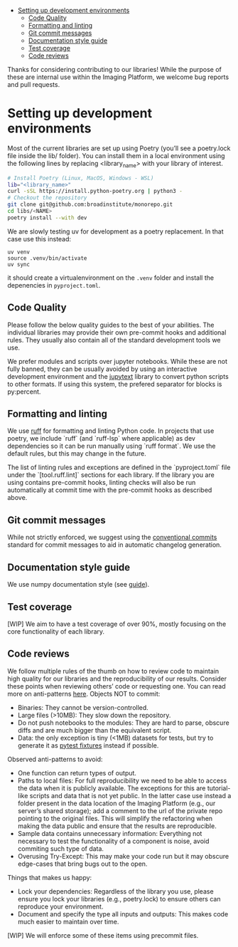 - [Setting up development environments](#Setting%20up%20development%20environments)
  - [Code Quality](#Code%20Quality)
  - [Formatting and linting](#Formatting%20and%20linting)
  - [Git commit messages](#Git%20commit%20messages)
  - [Documentation style guide](#Documentation%20style%20guide)
  - [Test coverage](#Test%20coverage)
  - [Code reviews](#Code%20reviews)

Thanks for considering contributing to our libraries! While the purpose of these are internal use within the Imaging Platform, we welcome bug reports and pull requests.


<a id="Setting%20up%20development%20environments"></a>

# Setting up development environments

Most of the current libraries are set up using Poetry (you&rsquo;ll see a poetry.lock file inside the lib/<NAME> folder). You can install them in a local environment using the following lines by replacing <library<sub>name</sub>> with your library of interest.

```bash
# Install Poetry (Linux, MacOS, Windows - WSL)
lib="<library_name>"
curl -sSL https://install.python-poetry.org | python3 -
# Checkout the repository
git clone git@github.com:broadinstitute/monorepo.git
cd libs/<NAME>
poetry install --with dev
```

We are slowly testing uv for development as a poetry replacement. In that case use this instead:
```
uv venv
source .venv/bin/activate
uv sync
```
it should create a virtualenvironment on the `.venv` folder and install the depenencies in `pyproject.toml`.

<a id="Code%20Quality"></a>

## Code Quality

Please follow the below quality guides to the best of your abilities. The individual libraries may provide their own pre-commit hooks and additional rules. They usually also contain all of the standard development tools we use.

We prefer modules and scripts over jupyter notebooks. While these are not fully banned, they can be usually avoided by using an interactive development environment and the [jupytext](https://jupytext.readthedocs.io/en/latest/) library to convert python scripts to other formats. If using this system, the prefered separator for blocks is py:percent.


<a id="Formatting%20and%20linting"></a>

## Formatting and linting

We use [ruff](https://docs.astral.sh/ruff/) for formatting and linting Python code. In projects that use poetry, we include \`ruff\` (and \`ruff-lsp\` where applicable) as dev dependencies so it can be run manually using \`ruff format\`. We use the default rules, but this may change in the future.

The list of linting rules and exceptions are defined in the \`pyproject.toml\` file under the \`[tool.ruff.lint]\` sections for each library. If the library you are using contains pre-commit hooks, linting checks will also be run automatically at commit time with the pre-commit hooks as described above.


<a id="Git%20commit%20messages"></a>

## Git commit messages

While not strictly enforced, we suggest using the [conventional commits](https://www.conventionalcommits.org/en/v1.0.0/) standard for commit messages to aid in automatic changelog generation.


<a id="Documentation%20style%20guide"></a>

## Documentation style guide

We use numpy documentation style (see [guide](https://numpydoc.readthedocs.io/en/latest/format.html)).


<a id="Test%20coverage"></a>

## Test coverage

[WIP] We aim to have a test coverage of over 90%, mostly focusing on the core functionality of each library.


<a id="Code%20reviews"></a>

## Code reviews

We follow multiple rules of the thumb on how to review code to maintain high quality for our libraries and the reproducibility of our results. Consider these points when reviewing others&rsquo; code or requesting one. You can read more on anti-patterns [here](https://github.com/quantifiedcode/python-anti-patterns/blob/master/docs/The-Little-Book-Of-Python-Anti-Patterns.pdf). Objects NOT to commit:

-   Binaries: They cannot be version-controlled.
-   Large files (>10MB): They slow down the repository.
-   Do not push notebooks to the modules: They are hard to parse, obscure diffs and are much bigger than the equivalent script.
-   Data: the only exception is tiny (<1MB) datasets for tests, but try to generate it as [pytest fixtures](https://docs.pytest.org/en/6.2.x/fixture.html) instead if possible.

Observed anti-patterns to avoid:

-   One function can return types of output.
-   Paths to local files: For full reproducibility we need to be able to access the data when it is publicly available. The exceptions for this are tutorial-like scripts and data that is not yet public. In the latter case use instead a folder present in the data location of the Imaging Platform (e.g., our server&rsquo;s shared storage); add a comment to the url of the private repo pointing to the original files. This will simplify the refactoring when making the data public and ensure that the results are reproducible.
-   Sample data contains unnecessary information: Everything not necessary to test the functionality of a component is noise, avoid commiting such type of data.
-   Overusing Try-Except: This may make your code run but it may obscure edge-cases that bring bugs out to the open.

Things that makes us happy:

-   Lock your dependencies: Regardless of the library you use, please ensure you lock your libraries (e.g., poetry.lock) to ensure others can reproduce your environment.
-   Document and specify the type all inputs and outputs: This makes code much easier to maintain over time.

[WIP] We will enforce some of these items using precommit files.
